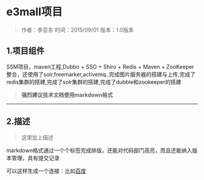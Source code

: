# e3mall项目

>作者：李亚东
时间：2015/09/01
版本：1.0版本

## 1.项目组件
SSM项目，maven工程,Dubbo + SSO + Shiro + Redis + Maven + ZooKeeper整合，还使用了solr,freemarker,activemq..完成图片服务器的搭建与上传,完成了redis集群的搭建,完成了solr集群的搭建,完成了dubble和zookeeper的搭建

>**强烈建议技术文档使用markdown格式**

---

## 2.描述
>这里加上描述

markdown格式通过一个个标签完成排版，还能对代码部门高亮，而且还能纳入版本管理，具有提交记录

可以这样生成一个连接：比如[百度](www.baidu.com)
